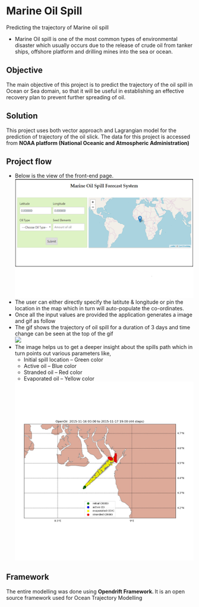 # Marine Oil Spill
Predicting the trajectory of Marine oil spill

<ul>
  <li>Marine Oil spill is one of the most common types of environmental disaster which usually occurs due to the release of crude oil from tanker ships, offshore platform and drilling mines into the sea or ocean. </li>
</ul>

## Objective
  The main objective of this project is to predict the trajectory of the oil spill in Ocean or Sea domain, so that it will be useful in establishing an effective recovery plan to prevent further spreading of oil. 

## Solution

This project uses both vector approach and Lagrangian model for the prediction of trajectory of the oil slick. The data for this project is accessed from <b> NOAA platform (National Oceanic and Atmospheric Administration) </b>

## Project flow

<ul>
  <li> Below is the view of the front-end page.</li>
  <img src="front_end.png"/>
  <li> The user can either directly specify the latitute & longitude or pin the location in the map which in turn will auto-populate the co-ordinates. </li>
  <li> Once all the input values are provided the application generates a image and gif as follow</li>
  <li> The gif shows the trajectory of oil spill for a duration of 3 days and time change can be seen at the top of the gif </li> 
  <img src="one.gif"/>
  <li> The image helps us to get a deeper insight about the spills path which in turn points out various parameters like,
      <ul>
      <li> Initial spill location – Green color</li>
      <li> Active oil – Blue color</li>
      <li> Stranded oil – Red color </li>
        <li> Evaporated oil – Yellow color </li></ul></li>
  <img src="one.jpg"/>
  </ul>
  
## Framework

  The entire modelling was done using <b> Opendrift Framework. </b>
  It is an open source framework used for Ocean Trajectory Modelling
  
